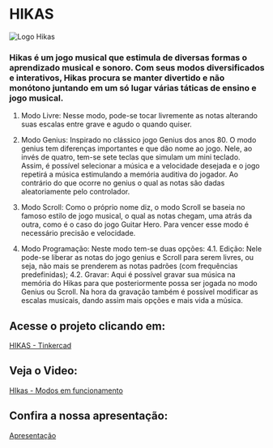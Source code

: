 
# **HIKAS**
![Logo Hikas](https://user-images.githubusercontent.com/58193125/85046632-10cf7280-b167-11ea-818a-aaba9da412e8.png)

### Hikas é um jogo musical que estimula de diversas formas o aprendizado musical e sonoro. Com seus modos diversificados e interativos, Hikas procura se manter divertido e não monótono juntando em um só lugar várias táticas de ensino e jogo musical.

1. Modo Livre: Nesse modo, pode-se tocar livremente as notas alterando suas escalas entre grave e agudo o quando quiser.

2. Modo Genius: Inspirado no clássico jogo Genius dos anos 80. O modo genius tem diferenças importantes e que dão nome ao jogo. Nele, ao invés de quatro, tem-se sete teclas que simulam um mini teclado. Assim, é possível selecionar a música e a velocidade desejada e o jogo repetirá a música estimulando a memória auditiva do jogador. Ao contrário do que ocorre no genius o qual as notas são dadas aleatoriamente pelo controlador.

3.  Modo Scroll: Como o próprio nome diz, o modo Scroll se baseia no famoso estilo de jogo musical, o qual as notas chegam, uma atrás da outra, como é o caso do jogo Guitar Hero. Para vencer esse modo é necessário precisão e velocidade. 

4.  Modo Programação: Neste modo tem-se duas opções:
        4.1. Edição: Nele pode-se liberar as notas do jogo genius e Scroll para serem livres, ou seja, não mais se prenderem as notas  padrões (com frequências predefinidas);
        4.2. Gravar: Aqui é possível gravar sua música na memória do Hikas para que posteriormente possa ser jogada no modo Genius ou Scroll. Na hora da gravação também é possível modificar as escalas musicais, dando assim mais opções e mais vida a música.
        
## Acesse o projeto clicando em:
 [HIKAS - Tinkercad](https://www.tinkercad.com/things/c4s9VQBDqhc)
## Veja o Video:
[HIkas - Modos em funcionamento](https://youtu.be/X-a5tDE8mJI)
## Confira a nossa apresentação:
[Apresentação](https://drive.google.com/drive/folders/1t4WyIVVAr5wY7u1EkzEZgUgN5k7cdxsM?usp=sharing)

